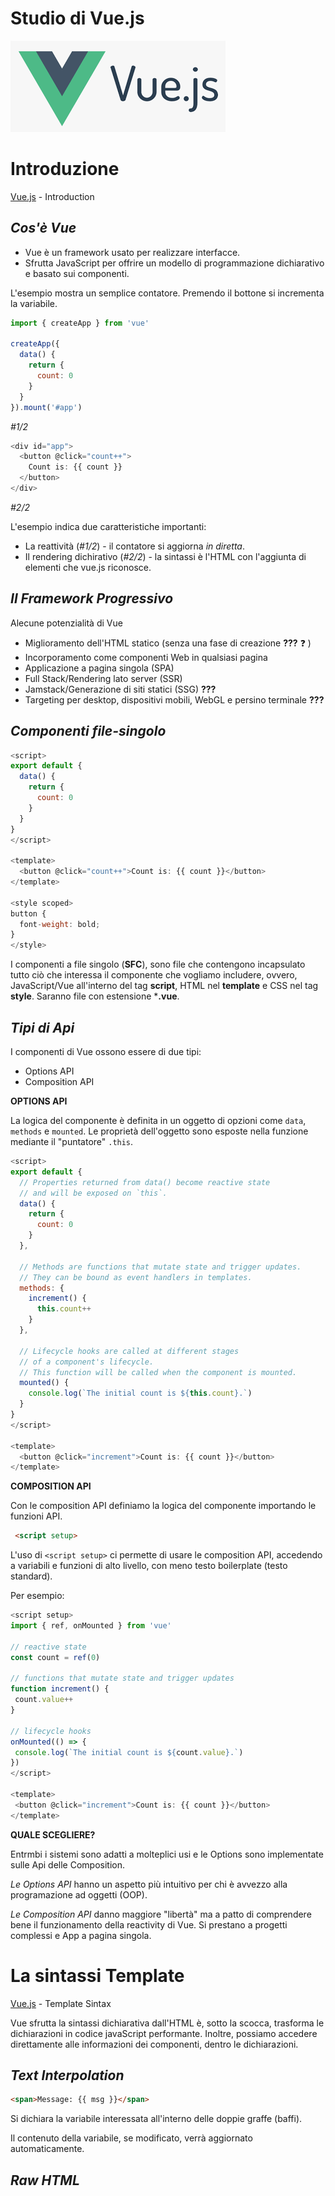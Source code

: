 # Studio di Vue.js

[![Vue.js Introduction](./img/vue.png)](https://vuejs.org/guide/introduction.html)

# Introduzione

[Vue.js](https://vuejs.org/guide/introduction.html) - Introduction

## _Cos'è Vue_

  - Vue è un framework usato per realizzare interfacce.
  - Sfrutta JavaScript per offrire un modello di programmazione dichiarativo e basato sui componenti.

  L'esempio mostra un semplice contatore. Premendo il bottone si incrementa la variabile.

```js
import { createApp } from 'vue'

createApp({
  data() {
    return {
      count: 0
    }
  }
}).mount('#app')
```
_#1/2_

```js
<div id="app">
  <button @click="count++">
    Count is: {{ count }}
  </button>
</div>
```
_#2/2_

L'esempio indica due caratteristiche importanti:

- La reattività (_#1/2_) - il contatore si aggiorna _in diretta_.
- Il rendering dichirativo (_#2/2_) - la sintassi è l'HTML con l'aggiunta di elementi che vue.js riconosce.

## _Il Framework Progressivo_

Alecune potenzialità di Vue

- Miglioramento dell'HTML statico (senza una fase di creazione **???** :question: )
- Incorporamento come componenti Web in qualsiasi pagina
- Applicazione a pagina singola (SPA)
- Full Stack/Rendering lato server (SSR)
- Jamstack/Generazione di siti statici (SSG) **???**
- Targeting per desktop, dispositivi mobili, WebGL e persino terminale **???**

## _Componenti file-singolo_

```js
<script>
export default {
  data() {
    return {
      count: 0
    }
  }
}
</script>

<template>
  <button @click="count++">Count is: {{ count }}</button>
</template>

<style scoped>
button {
  font-weight: bold;
}
</style>
```

I componenti a file singolo (**SFC**), sono file che contengono incapsulato tutto ciò che interessa il componente che vogliamo includere, ovvero, JavaScript/Vue all'interno del tag **script**, HTML nel **template** e CSS nel tag **style**.  Saranno file con estensione ***.vue**.

## _Tipi di Api_

I componenti di Vue ossono essere di due tipi:

- Options API
- Composition API

**OPTIONS API**

La logica del componente è definita in un oggetto di opzioni come ```data```, ```methods``` e  ```mounted```. Le proprietà dell'oggetto sono esposte nella funzione mediante il "puntatore" ```.this```.

```js
<script>
export default {
  // Properties returned from data() become reactive state
  // and will be exposed on `this`.
  data() {
    return {
      count: 0
    }
  },

  // Methods are functions that mutate state and trigger updates.
  // They can be bound as event handlers in templates.
  methods: {
    increment() {
      this.count++
    }
  },

  // Lifecycle hooks are called at different stages
  // of a component's lifecycle.
  // This function will be called when the component is mounted.
  mounted() {
    console.log(`The initial count is ${this.count}.`)
  }
}
</script>

<template>
  <button @click="increment">Count is: {{ count }}</button>
</template>
```

**COMPOSITION API**

Con le composition API definiamo la logica del componente importando le funzioni API.
```md
 <script setup>
 ```
 L'uso di ```<script setup>``` ci permette di usare le composition API, accedendo a variabili e funzioni di alto livello, con meno testo boilerplate (testo standard).

Per esempio:
 ```js
 <script setup>
import { ref, onMounted } from 'vue'

// reactive state
const count = ref(0)

// functions that mutate state and trigger updates
function increment() {
  count.value++
}

// lifecycle hooks
onMounted(() => {
  console.log(`The initial count is ${count.value}.`)
})
</script>

<template>
  <button @click="increment">Count is: {{ count }}</button>
</template>
```

**QUALE SCEGLIERE?**

Entrmbi i sistemi sono adatti a molteplici usi e le Options sono implementate sulle Api delle Composition.

_Le Options API_ hanno un aspetto più intuitivo per chi è avvezzo alla programazione ad oggetti (OOP).

_Le Composition API_ danno maggiore "libertà" ma a patto di comprendere bene il funzionamento della reactivity di Vue. Si prestano a progetti complessi e App a pagina singola.

#  La sintassi Template
[Vue.js](https://vuejs.org/guide/essentials/template-syntax.html) - Template Sintax

Vue sfrutta la sintassi dichiarativa dall'HTML è, sotto la scocca, trasforma le dichiarazioni in codice javaScript performante. Inoltre, possiamo accedere direttamente alle informazioni dei componenti, dentro le dichiarazioni.

## _Text Interpolation_

```md
<span>Message: {{ msg }}</span>
```

Si dichiara la variabile interessata all'interno delle doppie graffe (baffi).

Il contenuto della variabile, se modificato, verrà aggiornato automaticamente.

## _Raw HTML_





